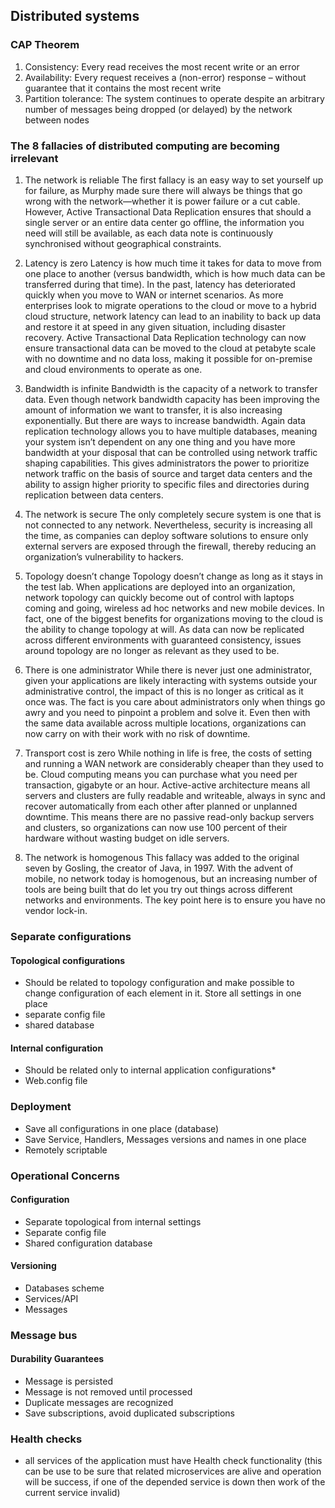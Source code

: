 
## Distributed systems

### CAP Theorem

1. Consistency: Every read receives the most recent write or an error
2. Availability: Every request receives a (non-error) response – without guarantee that it contains the most recent write
3. Partition tolerance: The system continues to operate despite an arbitrary number of messages being dropped (or delayed) by the network between nodes

### The 8 fallacies of distributed computing are becoming irrelevant
1. The network is reliable
The first fallacy is an easy way to set yourself up for failure, as Murphy made sure there will always be things that go wrong with the network—whether it is power failure or a cut cable. However, Active Transactional Data Replication ensures that should a single server or an entire data center go offline, the information you need will still be available, as each data note is continuously synchronised without geographical constraints.

2. Latency is zero
Latency is how much time it takes for data to move from one place to another (versus bandwidth, which is how much data can be transferred during that time). In the past, latency has deteriorated quickly when you move to WAN or internet scenarios. As more enterprises look to migrate operations to the cloud or move to a hybrid cloud structure, network latency can lead to an inability to back up data and restore it at speed in any given situation, including disaster recovery. Active Transactional Data Replication technology can now ensure transactional data can be moved to the cloud at petabyte scale with no downtime and no data loss, making it possible for on-premise and cloud environments to operate as one.

3. Bandwidth is infinite
Bandwidth is the capacity of a network to transfer data. Even though network bandwidth capacity has been improving the amount of information we want to transfer, it is also increasing exponentially. But there are ways to increase bandwidth. Again data replication technology allows you to have multiple databases, meaning your system isn’t dependent on any one thing and you have more bandwidth at your disposal that can be controlled using network traffic shaping capabilities. This gives administrators the power to prioritize network traffic on the basis of source and target data centers and the ability to assign higher priority to specific files and directories during replication between data centers.

4. The network is secure
The only completely secure system is one that is not connected to any network. Nevertheless, security is increasing all the time, as companies can deploy software solutions to ensure only external servers are exposed through the firewall, thereby reducing an organization’s vulnerability to hackers. 

5. Topology doesn’t change
Topology doesn’t change as long as it stays in the test lab. When applications are deployed into an organization, network topology can quickly become out of control with laptops coming and going, wireless ad hoc networks and new mobile devices. In fact, one of the biggest benefits for organizations moving to the cloud is the ability to change topology at will. As data can now be replicated across different environments with guaranteed consistency, issues around topology are no longer as relevant as they used to be. 

6. There is one administrator
While there is never just one administrator, given your applications are likely interacting with systems outside your administrative control, the impact of this is no longer as critical as it once was. The fact is you care about administrators only when things go awry and you need to pinpoint a problem and solve it. Even then with the same data available across multiple locations, organizations can now carry on with their work with no risk of downtime.

7. Transport cost is zero
While nothing in life is free, the costs of setting and running a WAN network are considerably cheaper than they used to be. Cloud computing means you can purchase what you need per transaction, gigabyte or an hour. Active-active architecture means all servers and clusters are fully readable and writeable, always in sync and recover automatically from each other after planned or unplanned downtime. This means there are no passive read-only backup servers and clusters, so organizations can now use 100 percent of their hardware without wasting budget on idle servers.

8. The network is homogenous
This fallacy was added to the original seven by Gosling, the creator of Java, in 1997. With the advent of mobile, no network today is homogenous, but an increasing number of tools are being built that do let you try out things across different networks and environments. The key point here is to ensure you have no vendor lock-in.

### Separate configurations
#### Topological configurations      
* Should be related to topology configuration and make possible to change configuration of each element in it. Store all settings in one place
* separate config file
* shared database

#### Internal configuration      
* Should be related only to internal application configurations*
* Web.config file

### Deployment
* Save all configurations in one place (database)
* Save Service, Handlers, Messages  versions and names in one place
* Remotely scriptable

### Operational Concerns
#### Configuration
* Separate topological from internal settings 
* Separate config file
* Shared configuration database

#### Versioning
* Databases scheme
* Services/API
* Messages

### Message bus
#### Durability Guarantees
* Message is persisted
* Message is not removed until processed
* Duplicate messages are recognized
* Save subscriptions, avoid duplicated subscriptions

### Health checks
* all services of the application must have Health check functionality (this can be use to be sure that related microservices are alive and operation will be success, if one of the depended service is down then work of the current service invalid) 
